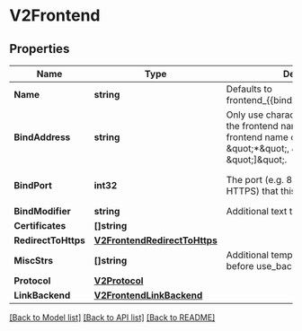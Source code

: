 # V2Frontend

## Properties
Name | Type | Description | Notes
------------ | ------------- | ------------- | -------------
**Name** | **string** | Defaults to frontend_{{bindAddress}}_{{bindPort}}. | [optional] 
**BindAddress** | **string** | Only use characters that are allowed in the frontend name. Known invalid frontend name characters include \&quot;*\&quot;, \&quot;[\&quot;, and \&quot;]\&quot;. | [optional] [default to 0.0.0.0]
**BindPort** | **int32** | The port (e.g. 80 for HTTP or 443 for HTTPS) that this frontend will bind to. | [optional] [default to -1]
**BindModifier** | **string** | Additional text to put in the bind field | [optional] 
**Certificates** | **[]string** |  | [optional] 
**RedirectToHttps** | [**V2FrontendRedirectToHttps**](V2Frontend_redirectToHttps.md) |  | [optional] 
**MiscStrs** | **[]string** | Additional template lines inserted before use_backend | [optional] 
**Protocol** | [**V2Protocol**](V2Protocol.md) |  | [optional] 
**LinkBackend** | [**V2FrontendLinkBackend**](V2Frontend_linkBackend.md) |  | [optional] 

[[Back to Model list]](../README.md#documentation-for-models) [[Back to API list]](../README.md#documentation-for-api-endpoints) [[Back to README]](../README.md)



